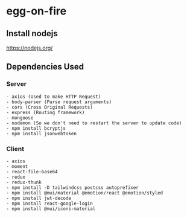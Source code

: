 # egg-on-fire

## Install nodejs
https://nodejs.org/

## Dependencies Used
### Server
    - axios (Used to make HTTP Request)
    - body-parser (Parse request arguments)
    - cors (Cross Original Requests)
    - express (Routing framework)
    - mongoose
    - nodemon (So we don't need to restart the server to update code)
    - npm install bcryptjs
    - npm install jsonwebtoken

### Client
    - axios
    - moment
    - react-file-base64
    - redux
    - redux-thunk
    - npm install -D tailwindcss postcss autoprefixer
    - npm install @mui/material @emotion/react @emotion/styled
    - npm install jwt-decode
    - npm install react-google-login
    - npm install @mui/icons-material